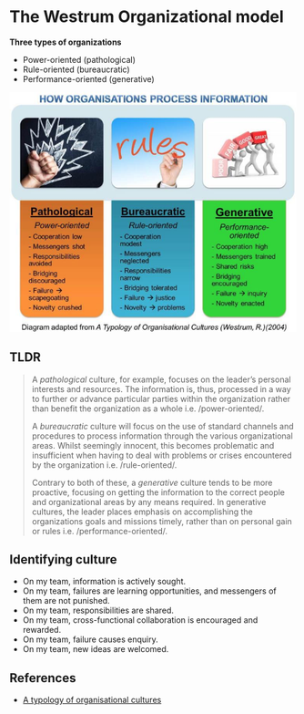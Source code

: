 # The Westrum Organizational model


**Three types of organizations**

- Power-oriented (pathological)
- Rule-oriented (bureaucratic)
- Performance-oriented (generative)


![](../imgs/westrum_model.png)

## TLDR
> A *pathological* culture, for example, focuses on the leader’s personal interests and resources. The information is, thus, processed in a way to further or advance particular parties within the organization rather than benefit the organization as a whole i.e. /power-oriented/.
>
> A *bureaucratic* culture will focus on the use of standard channels and procedures to process information through the various organizational areas. Whilst seemingly innocent, this becomes problematic and insufficient when having to deal with problems or crises encountered by the organization i.e. /rule-oriented/.
>
> Contrary to both of these, a *generative* culture tends to be more proactive, focusing on getting the information to the correct people and organizational areas by any means required. In generative cultures, the leader places emphasis on accomplishing the organizations goals and missions timely, rather than on personal gain or rules i.e. /performance-oriented/.


## Identifying culture

- On my team, information is actively sought.
- On my team, failures are learning opportunities, and messengers of them are not punished.
- On my team, responsibilities are shared.
- On my team, cross-functional collaboration is encouraged and rewarded.
- On my team, failure causes enquiry.
- On my team, new ideas are welcomed.


## References

- [A typology of organisational cultures](https://qualitysafety.bmj.com/content/13/suppl_2/ii22.short)